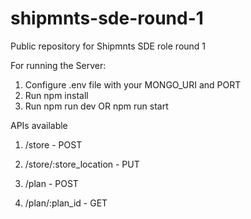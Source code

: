 # shipmnts-sde-round-1
Public repository for Shipmnts SDE role round 1

For running the Server:

1. Configure .env file with your MONGO_URI and PORT
2. Run npm install
3. Run npm run dev OR npm run start

APIs available

1. /store - POST
2. /store/:store_location - PUT

3. /plan - POST
4. /plan/:plan_id - GET